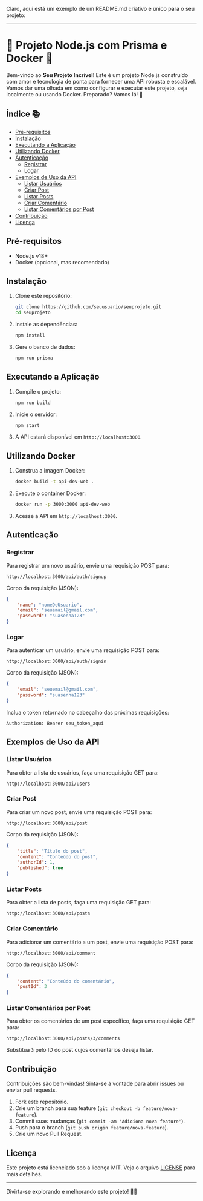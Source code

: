 Claro, aqui está um exemplo de um README.md criativo e único para o seu projeto:

---

# 🚀 Projeto Node.js com Prisma e Docker 🌟

Bem-vindo ao **Seu Projeto Incrível**! Este é um projeto Node.js construído com amor e tecnologia de ponta para fornecer uma API robusta e escalável. Vamos dar uma olhada em como configurar e executar este projeto, seja localmente ou usando Docker. Preparado? Vamos lá! 🎉

## Índice 📚
- [Pré-requisitos](#pré-requisitos)
- [Instalação](#instalação)
- [Executando a Aplicação](#executando-a-aplicação)
- [Utilizando Docker](#utilizando-docker)
- [Autenticação](#autenticação)
  - [Registrar](#registrar)
  - [Logar](#logar)
- [Exemplos de Uso da API](#exemplos-de-uso-da-api)
  - [Listar Usuários](#listar-usuários)
  - [Criar Post](#criar-post)
  - [Listar Posts](#listar-posts)
  - [Criar Comentário](#criar-comentário)
  - [Listar Comentários por Post](#listar-comentários-por-post)
- [Contribuição](#contribuição)
- [Licença](#licença)

## Pré-requisitos

- Node.js v18+
- Docker (opcional, mas recomendado)

## Instalação

1. Clone este repositório:
   ```sh
   git clone https://github.com/seuusuario/seuprojeto.git
   cd seuprojeto
   ```

2. Instale as dependências:
   ```sh
   npm install
   ```

3. Gere o banco de dados:
   ```sh
   npm run prisma
   ```

## Executando a Aplicação

1. Compile o projeto:
   ```sh
   npm run build
   ```

2. Inicie o servidor:
   ```sh
   npm start
   ```

3. A API estará disponível em `http://localhost:3000`.

## Utilizando Docker

1. Construa a imagem Docker:
   ```sh
   docker build -t api-dev-web .
   ```

2. Execute o container Docker:
   ```sh
   docker run -p 3000:3000 api-dev-web
   ```

3. Acesse a API em `http://localhost:3000`.

## Autenticação

### Registrar

Para registrar um novo usuário, envie uma requisição POST para:
```
http://localhost:3000/api/auth/signup
```
Corpo da requisição (JSON):
```json
{
    "name": "nomeDeUsuario",
    "email": "seuemail@gmail.com",
    "password": "suasenha123"
}
```

### Logar

Para autenticar um usuário, envie uma requisição POST para:
```
http://localhost:3000/api/auth/signin
```
Corpo da requisição (JSON):
```json
{
    "email": "seuemail@gmail.com",
    "password": "suasenha123"
}
```
Inclua o token retornado no cabeçalho das próximas requisições:
```
Authorization: Bearer seu_token_aqui
```

## Exemplos de Uso da API

### Listar Usuários

Para obter a lista de usuários, faça uma requisição GET para:
```
http://localhost:3000/api/users
```

### Criar Post

Para criar um novo post, envie uma requisição POST para:
```
http://localhost:3000/api/post
```
Corpo da requisição (JSON):
```json
{
    "title": "Título do post",
    "content": "Conteúdo do post",
    "authorId": 1,
    "published": true
}
```

### Listar Posts

Para obter a lista de posts, faça uma requisição GET para:
```
http://localhost:3000/api/posts
```

### Criar Comentário

Para adicionar um comentário a um post, envie uma requisição POST para:
```
http://localhost:3000/api/comment
```
Corpo da requisição (JSON):
```json
{
    "content": "Conteúdo do comentário",
    "postId": 3
}
```

### Listar Comentários por Post

Para obter os comentários de um post específico, faça uma requisição GET para:
```
http://localhost:3000/api/posts/3/comments
```
Substitua `3` pelo ID do post cujos comentários deseja listar.

## Contribuição

Contribuições são bem-vindas! Sinta-se à vontade para abrir issues ou enviar pull requests.

1. Fork este repositório.
2. Crie um branch para sua feature (`git checkout -b feature/nova-feature`).
3. Commit suas mudanças (`git commit -am 'Adiciona nova feature'`).
4. Push para o branch (`git push origin feature/nova-feature`).
5. Crie um novo Pull Request.

## Licença

Este projeto está licenciado sob a licença MIT. Veja o arquivo [LICENSE](LICENSE) para mais detalhes.

---

Divirta-se explorando e melhorando este projeto! 🚀😊

